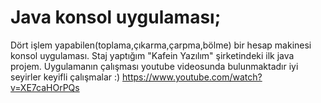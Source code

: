# Java konsol uygulaması;
Dört işlem yapabilen(toplama,çıkarma,çarpma,bölme) bir hesap makinesi konsol uygulaması.
Staj yaptığım "Kafein Yazılım" şirketindeki ilk java projem.
Uygulamanın çalışması youtube videosunda bulunmaktadır iyi seyirler keyifli çalışmalar :)
https://www.youtube.com/watch?v=XE7caHOrPQs
